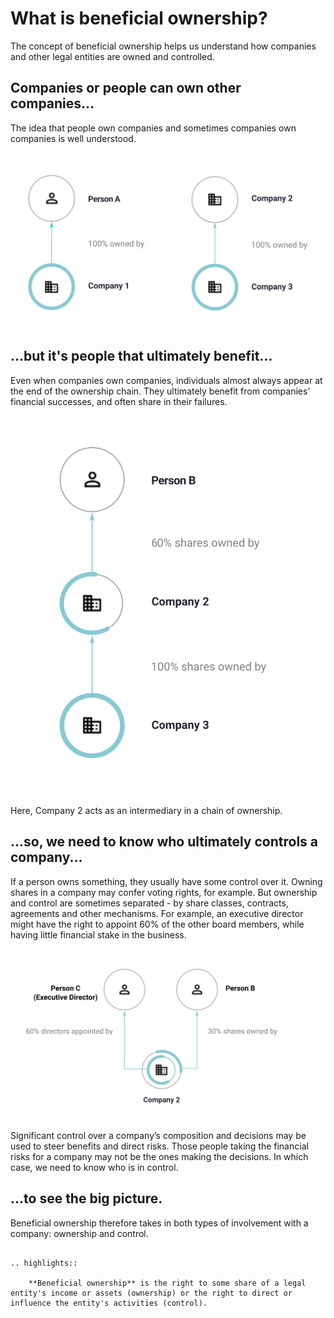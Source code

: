 # What is beneficial ownership?

The concept of beneficial ownership helps us understand how companies and other legal entities are owned and controlled.

## Companies or people can own other companies...

The idea that people own companies and sometimes companies own companies is well understood.

![Person A owns 100% of Company 1](_assets/Diag1-simpleOwn.svg)

## ...but it's people that ultimately benefit...

Even when companies own companies, individuals almost always appear at the end of the ownership chain. They ultimately benefit from companies’ financial successes, and often share in their failures.

![Company 2 owns 100% of Company 3's shares. And Person B owns 30% of Company 2's shares](_assets/Diag2-simpleInd.svg)

Here, Company 2 acts as an intermediary in a chain of ownership.

## ...so, we need to know who ultimately controls a company...

If a person owns something, they usually have some control over it. Owning shares in a company may confer voting rights, for example. But ownership and control are sometimes separated - by share classes, contracts, agreements and other mechanisms. For example, an executive director might have the right to appoint 60% of the other board members, while having little financial stake in the business.

![Person B owns 30% of Company 2's shares. And Person C (an executive director) has the right to appoint 60% of Company 2's board members](_assets/Diag3-splitContr.svg)

Significant control over a company’s composition and decisions may be used to steer benefits and direct risks. Those people taking the financial risks for a company may not be the ones making the decisions. In which case, we need to know who is in control.

## ...to see the big picture.

Beneficial ownership therefore takes in both types of involvement with a company: ownership and control. 

```eval_rst 

.. highlights:: 
    
    **Beneficial ownership** is the right to some share of a legal entity's income or assets (ownership) or the right to direct or influence the entity's activities (control).

```



